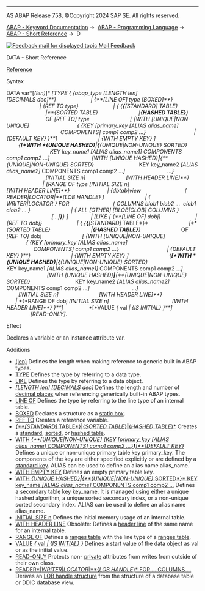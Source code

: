   

* * *

AS ABAP Release 758, ©Copyright 2024 SAP SE. All rights reserved.

[ABAP - Keyword Documentation](https://help.sap.com/doc/abapdocu_latest_index_htm/latest/en-US/abenabap.htm) →  [ABAP - Programming Language](https://help.sap.com/doc/abapdocu_latest_index_htm/latest/en-US/abenabap_reference.htm) →  [ABAP - Short Reference](https://help.sap.com/doc/abapdocu_latest_index_htm/latest/en-US/abenabap_shortref.htm) →  D

 [![](Mail.gif?object=Mail.gif "Feedback mail for displayed topic") Mail Feedback](mailto:f1_help@sap.com?subject=Feedback%20on%20ABAP%20Documentation&body=Document:%20DATA%2C%20ABAPDATA_SHORTREF%2C%20758%0D%0A%0D%0AError:%0D%0A%0D%0A%0D%0A%0D%0ASuggestion%20for%20improvement:)

DATA - Short Reference

[Reference](https://help.sap.com/doc/abapdocu_latest_index_htm/latest/en-US/abapdata.htm)

Syntax

DATA var*\[*(len)*\]* *\[*TYPE *{* *{*abap\_type *\[*LENGTH len*\]*
                                   *\[*DECIMALS dec*\]**}*
                      *|* *{**\[*LINE OF*\]* type *\[*BOXED*\]**}*
                      *|* *{*REF TO type*}*
                      *|* *{* *{**{**\[*STANDARD*\]* TABLE*}*
                          *|**{*SORTED TABLE*}*
                          *|**{*HASHED TABLE*}**}*
                          OF *\[*REF TO*\]* type
                          *\[* *{*WITH *\[*UNIQUE*|*NON-UNIQUE*\]*
                               *{* *{*KEY *\[*primary\_key *\[*ALIAS alias\_name*\]*
                                    COMPONENTS*\]* comp1 comp2 ...*}*
                               *|* *{*DEFAULT KEY*}* *}**}*
                          *|* *{*WITH EMPTY KEY*}* *\]*
                          *{**\[*WITH *{*UNIQUE HASHED*}**|**{**{*UNIQUE*|*NON-UNIQUE*}* SORTED*}*
                             KEY key\_name1 *\[*ALIAS alias\_name1*\]* COMPONENTS comp1 comp2 ...*\]*
                           *\[*WITH *{*UNIQUE HASHED*}**|**{**{*UNIQUE*|*NON-UNIQUE*}* SORTED*}*
                             KEY key\_name2 *\[*ALIAS alias\_name2*\]* COMPONENTS comp1 comp2 ...*\]*
                           ...*}*
                          *\[*INITIAL SIZE n*\]*
                          *\[*WITH HEADER LINE*\]**}*
                        *|* *{*RANGE OF type *\[*INITIAL SIZE n*\]*
                                         *\[*WITH HEADER LINE*\]**}*
                        *|* *{*dbtab*|*view
                            *{* READER*|*LOCATOR*|**{*LOB HANDLE*}* *}*
                          *|* *{* WRITER*|*LOCATOR *}* FOR
                            *{* COLUMNS blob1 blob2 ...  clob1 clob2 ... *}*
                          *|* *{* ALL *\[*OTHER*\]* *\[*BLOB*|*CLOB*\]* COLUMNS *}*
                              *\[*...*\]**}**}* *\]*
              *|* *\[*LIKE *{* *{**\[*LINE OF*\]* dobj*}*
                      *|* *{*REF TO dobj*}*
                      *|* *{* *{**{**\[*STANDARD*\]* TABLE*}*
                          *|**{*SORTED TABLE*}*
                          *|**{*HASHED TABLE*}**}*
                          OF *\[*REF TO*\]* dobj
                          *\[* *{*WITH *\[*UNIQUE*|*NON-UNIQUE*\]*
                               *{* *{*KEY *\[*primary\_key *\[*ALIAS alias\_name*\]*
                                    COMPONENTS*\]* comp1 comp2 ...*}*
                               *|* *{*DEFAULT KEY*}* *}**}*
                          *|* *{*WITH EMPTY KEY*}* *\]*
                          *{**\[*WITH *{*UNIQUE HASHED*}**|**{**{*UNIQUE*|*NON-UNIQUE*}* SORTED*}*
                             KEY key\_name1 *\[*ALIAS alias\_name1*\]* COMPONENTS comp1 comp2 ...*\]*
                           *\[*WITH *{*UNIQUE HASHED*}**|**{**{*UNIQUE*|*NON-UNIQUE*}* SORTED*}*
                             KEY key\_name2 *\[*ALIAS alias\_name2*\]* COMPONENTS comp1 comp2 ...*\]*
                           ...*}*
                          *\[*INITIAL SIZE n*\]*
                          *\[*WITH HEADER LINE*\]**}*
                        *|* *{*RANGE OF dobj *\[*INITIAL SIZE n*\]*
                                         *\[*WITH HEADER LINE*\]**}* *}**\]*
                *\[*VALUE *{* val *|* *{*IS INITIAL*}* *}**\]*
                *\[*READ-ONLY*\]*.

Effect

Declares a variable or an instance attribute var.

Additions   

-   [(len)](https://help.sap.com/doc/abapdocu_latest_index_htm/latest/en-US/abapdata_simple.htm)
    Defines the length when making reference to generic built in ABAP types.
-   [TYPE](https://help.sap.com/doc/abapdocu_latest_index_htm/latest/en-US/abapdata.htm)
    Defines the type by referring to a data type.
-   [LIKE](https://help.sap.com/doc/abapdocu_latest_index_htm/latest/en-US/abapdata.htm)
    Defines the type by referring to a data object.
-   [*\[*LENGTH len*\]* *\[*DECIMALS dec*\]*](https://help.sap.com/doc/abapdocu_latest_index_htm/latest/en-US/abapdata_simple.htm)
    Defines the length and number of [decimal places](https://help.sap.com/doc/abapdocu_latest_index_htm/latest/en-US/abendecimal_place_glosry.htm "Glossary Entry") when referencing generically built-in ABAP types.
-   [LINE OF](https://help.sap.com/doc/abapdocu_latest_index_htm/latest/en-US/abapdata_referring.htm)
    Defines the type by referring to the line type of an internal table.
-   [BOXED](https://help.sap.com/doc/abapdocu_latest_index_htm/latest/en-US/abapdata_boxed.htm)
    Declares a structure as a [static box](https://help.sap.com/doc/abapdocu_latest_index_htm/latest/en-US/abenstatic_box_glosry.htm "Glossary Entry").
-   [REF TO](https://help.sap.com/doc/abapdocu_latest_index_htm/latest/en-US/abapdata_references.htm)
    Creates a reference variable.
-   [*{**\[*STANDARD*\]* TABLE*}**|**{*SORTED TABLE*}**|**{*HASHED TABLE*}*](https://help.sap.com/doc/abapdocu_latest_index_htm/latest/en-US/abaptypes_tabcat.htm)
    Creates a [standard](https://help.sap.com/doc/abapdocu_latest_index_htm/latest/en-US/abenstandard_table_glosry.htm "Glossary Entry"), [sorted](https://help.sap.com/doc/abapdocu_latest_index_htm/latest/en-US/abensorted_table_glosry.htm "Glossary Entry"), or [hashed table](https://help.sap.com/doc/abapdocu_latest_index_htm/latest/en-US/abenhashed_table_glosry.htm "Glossary Entry").
-   [WITH *{**\[*UNIQUE*|*NON-UNIQUE*\]* *{*KEY *\[*primary\_key *\[*ALIAS alias\_name*\]* COMPONENTS*\]* comp1 comp2 ...*}**}**|**{*DEFAULT KEY*}*](https://help.sap.com/doc/abapdocu_latest_index_htm/latest/en-US/abapdata_primary_key.htm)
    Defines a unique or non-unique primary table key primary\_key. The components of the key are either specified explicitly or are defined by a [standard key](https://help.sap.com/doc/abapdocu_latest_index_htm/latest/en-US/abenstandard_key_glosry.htm "Glossary Entry"). ALIAS can be used to define an alias name alias\_name.
-   [WITH EMPTY KEY](https://help.sap.com/doc/abapdocu_latest_index_htm/latest/en-US/abapdata_primary_key.htm)
    Defines an empty primary table key.
-   [WITH *{*UNIQUE HASHED*}**|**{**{*UNIQUE*|*NON-UNIQUE*}* SORTED*}* KEY key\_name *\[*ALIAS alias\_name*\]* COMPONENTS comp1 comp2 ...](https://help.sap.com/doc/abapdocu_latest_index_htm/latest/en-US/abapdata_secondary_key.htm)
    Defines a secondary table key key\_name. It is managed using either a unique hashed algorithm, a unique sorted secondary index, or a non-unique sorted secondary index. ALIAS can be used to define an alias name alias\_name.
-   [INITIAL SIZE n](https://help.sap.com/doc/abapdocu_latest_index_htm/latest/en-US/abapdata_itab.htm)
    Defines the initial memory usage of an internal table.
-   [WITH HEADER LINE](https://help.sap.com/doc/abapdocu_latest_index_htm/latest/en-US/abapdata_header_line.htm)
    Obsolete: Defines a [header line](https://help.sap.com/doc/abapdocu_latest_index_htm/latest/en-US/abenheader_line_glosry.htm "Glossary Entry") of the same name for an internal table.
-   [RANGE OF](https://help.sap.com/doc/abapdocu_latest_index_htm/latest/en-US/abapdata_ranges.htm)
    Defines a [ranges table](https://help.sap.com/doc/abapdocu_latest_index_htm/latest/en-US/abenranges_table_glosry.htm "Glossary Entry") with the line type of a [ranges table](https://help.sap.com/doc/abapdocu_latest_index_htm/latest/en-US/abenranges_table_glosry.htm "Glossary Entry").
-   [VALUE *{* val *|* *{*IS INITIAL*}* *}*](https://help.sap.com/doc/abapdocu_latest_index_htm/latest/en-US/abapdata_options.htm)
    Defines a start value of the data object as val or as the initial value.
-   [READ-ONLY](https://help.sap.com/doc/abapdocu_latest_index_htm/latest/en-US/abapdata_options.htm)
    Protects non- [private](https://help.sap.com/doc/abapdocu_latest_index_htm/latest/en-US/abenprivate_glosry.htm "Glossary Entry") attributes from writes from outside of their own class.
-   [READER*|*WRITER*|*LOCATOR*|**{*LOB HANDLE*}* FOR ... COLUMNS ...](https://help.sap.com/doc/abapdocu_latest_index_htm/latest/en-US/abapdata_lob_handle.htm)
    Derives an [LOB handle structure](https://help.sap.com/doc/abapdocu_latest_index_htm/latest/en-US/abenlob_handle_structure_glosry.htm "Glossary Entry") from the structure of a database table or DDIC database view.
